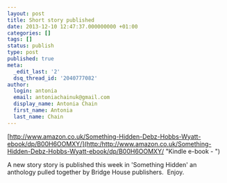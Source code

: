 ```yaml
---
layout: post
title: Short story published
date: 2013-12-10 12:47:37.000000000 +01:00
categories: []
tags: []
status: publish
type: post
published: true
meta:
  _edit_last: '2'
  dsq_thread_id: '2040777082'
author:
  login: antonia
  email: antoniachainuk@gmail.com
  display_name: Antonia Chain
  first_name: Antonia
  last_name: Chain
---
```

[http://www.amazon.co.uk/Something-Hidden-Debz-Hobbs-Wyatt-ebook/dp/B00H6OOMXY/](http:/http://www.amazon.co.uk/Something-Hidden-Debz-Hobbs-Wyatt-ebook/dp/B00H6OOMXY/ "Kindle e-book - ")

A new story story is published this week in 'Something Hidden' an anthology pulled together by Bridge House publishers.  Enjoy.
